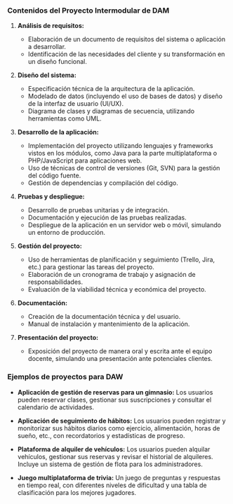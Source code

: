 
### Contenidos del Proyecto Intermodular de DAM

1. **Análisis de requisitos:**    
    - Elaboración de un documento de requisitos del sistema o aplicación a desarrollar.
    - Identificación de las necesidades del cliente y su transformación en un diseño funcional.
    
2. **Diseño del sistema:**    
    - Especificación técnica de la arquitectura de la aplicación.
    - Modelado de datos (incluyendo el uso de bases de datos) y diseño de la interfaz de usuario (UI/UX).
    - Diagrama de clases y diagramas de secuencia, utilizando herramientas como UML.
    
3. **Desarrollo de la aplicación:**    
    - Implementación del proyecto utilizando lenguajes y frameworks vistos en los módulos, como Java para la parte multiplataforma o PHP/JavaScript para aplicaciones web.
    - Uso de técnicas de control de versiones (Git, SVN) para la gestión del código fuente.
    - Gestión de dependencias y compilación del código.
    
4. **Pruebas y despliegue:**    
    - Desarrollo de pruebas unitarias y de integración.
    - Documentación y ejecución de las pruebas realizadas.
    - Despliegue de la aplicación en un servidor web o móvil, simulando un entorno de producción.
    
5. **Gestión del proyecto:**    
    - Uso de herramientas de planificación y seguimiento (Trello, Jira, etc.) para gestionar las tareas del proyecto.
    - Elaboración de un cronograma de trabajo y asignación de responsabilidades.
    - Evaluación de la viabilidad técnica y económica del proyecto.
    
6. **Documentación:**    
    - Creación de la documentación técnica y del usuario.
    - Manual de instalación y mantenimiento de la aplicación.
    
7. **Presentación del proyecto:**    
    - Exposición del proyecto de manera oral y escrita ante el equipo docente, simulando una presentación ante potenciales clientes.

### Ejemplos de proyectos para DAW

- **Aplicación de gestión de reservas para un gimnasio:** Los usuarios pueden reservar clases, gestionar sus suscripciones y consultar el calendario de actividades.

- **Aplicación de seguimiento de hábitos:** Los usuarios pueden registrar y monitorizar sus hábitos diarios como ejercicio, alimentación, horas de sueño, etc., con recordatorios y estadísticas de progreso.
    
- **Plataforma de alquiler de vehículos:** Los usuarios pueden alquilar vehículos, gestionar sus reservas y revisar el historial de alquileres. Incluye un sistema de gestión de flota para los administradores.
    
- **Juego multiplataforma de trivia:** Un juego de preguntas y respuestas en tiempo real, con diferentes niveles de dificultad y una tabla de clasificación para los mejores jugadores.
